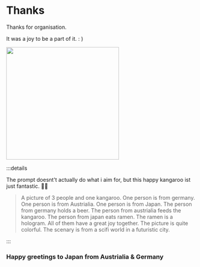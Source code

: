 # Thanks

Thanks for organisation. 

It was a joy to be a part of it. : )

<img src="https://i.ibb.co/x2jgpch/a8eb0bff-21ce-4d95-8f32-e5592408acaa.jpg" width="300" height="300"/>

:::details

The prompt doesnt't actually do what i aim for, but this happy kangaroo ist just fantastic. 🤷‍♂️ 

> A picture of 3 people and one kangaroo. One person is from germany. One person is from Austrialia. One person is from Japan. The person from germany holds a beer. The person from austrialia feeds the kangaroo. The person from japan eats ramen. The ramen is a hologram. All of them have a great joy together. The picture is quite colorful. The scenary is from a scifi world in a futuristic city.

:::

### Happy greetings to Japan from Austrialia & Germany
